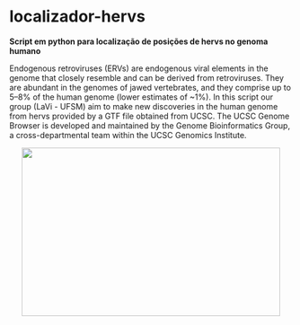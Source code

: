 # localizador-hervs

**Script em python para localização de posições de hervs no genoma humano**

Endogenous retroviruses (ERVs) are endogenous viral elements in the genome that closely resemble and can be derived from retroviruses. They are abundant in the genomes of jawed vertebrates, and they comprise up to 5–8% of the human genome (lower estimates of ~1%). In this script our group (LaVi - UFSM) aim to make new discoveries in the human genome from hervs provided by a GTF file obtained from UCSC. The UCSC Genome Browser is developed and maintained by the Genome Bioinformatics Group, a cross-departmental team within the UCSC Genomics Institute.

<p align="center">
  <img width="460" height="300" src="https://www.verywellhealth.com/thmb/R6OsWGBjBD2KFtu_1_DYS9IHz0U=/700x0/filters:no_upscale():max_bytes(150000):strip_icc():format(webp)/hiv-viruses--illustration-685027555-5a219e885b6e24001a632a6b.jpg">
</p>
